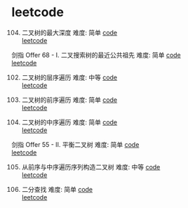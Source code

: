 # leetcode

104. 二叉树的最大深度 难度: 简单 [code](https://github.com/Qinweixiang1/leetcode/blob/main/BinaryTreeDepth.c)   
[leetcode](https://leetcode.cn/problems/maximum-depth-of-binary-tree/submissions/)

剑指 Offer 68 - I. 二叉搜索树的最近公共祖先 难度: 简单 [code](https://github.com/Qinweixiang1/leetcode/blob/main/lowestCommonAncestor.c)    
[leetcode](https://leetcode.cn/problems/er-cha-sou-suo-shu-de-zui-jin-gong-gong-zu-xian-lcof/)

102. 二叉树的层序遍历 难度: 中等 [code]()     
[leetcode](https://leetcode.cn/problems/binary-tree-level-order-traversal/)

144. 二叉树的前序遍历 难度: 简单 [code](https://github.com/Qinweixiang1/leetcode/blob/main/preorderTraversal.c)    
[leetcode](https://leetcode.cn/problems/binary-tree-preorder-traversal/)   

94. 二叉树的中序遍历 难度: 简单 [code](https://github.com/Qinweixiang1/leetcode/blob/main/inorderTraversal.c)   
[leetcode](https://leetcode.cn/problems/binary-tree-inorder-traversal/)

剑指 Offer 55 - II. 平衡二叉树 难度: 简单 [code](https://github.com/Qinweixiang1/leetcode/blob/main/isBalanced.c)     
[leetcode](https://leetcode.cn/problems/er-cha-shu-de-shen-du-lcof/)

105. 从前序与中序遍历序列构造二叉树 难度: 中等 [code](https://github.com/Qinweixiang1/leetcode/blob/main/buildTree.c)     
[leetcode](https://leetcode.cn/problems/construct-binary-tree-from-preorder-and-inorder-traversal/)

704. 二分查找 难度: 简单 [code](https://github.com/Qinweixiang1/leetcode/blob/main/binary-search.c)    
[leetcode](https://leetcode.cn/problems/binary-search/)   

